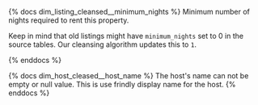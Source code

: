 {% docs dim_listing_cleansed__minimum_nights %}
Minimum number of nights required to rent this property.

Keep in mind that old listings might have `minimum_nights` set
to 0 in the source tables. Our cleansing algorithm updates this to `1`.

{% enddocs %}

{% docs dim_host_cleased__host_name %}
The host's name can not be empty or null value. This is use frindly display name for the host.
{% enddocs %}
